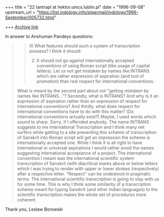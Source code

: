 +++
title = "22 tantrapl at hektor.umcs.lublin.pl"
date = "1996-09-08"
upstream_url = "https://list.indology.info/pipermail/indology/1996-September/005732.html"

+++
[Archive link](https://list.indology.info/pipermail/indology/1996-September/005732.html)


In answer to Anshuman Pandeys questions:

> > II) What features should such a system of transcription possess?
> > I think it should:
> >
> > 2) It should not go against internationally accepted conventions of using
> > Roman script (like usage of capital letters). Let us not get mistaken by
> > names like INTRANS which are rather expression of aspiration (and tool of
> > promotion) than real respect for international conventions.
> 
> What is meant by the second part about not "gettiog mistaken by names like
> INTRANS..."? Secondly, what is INTRANS? And why is it an expression of
> aspiration rather than an expression of respect for international
> conventions? And thirdly, what does respect for international conventions
> have to do with this matter? (Do international conventions actually
> exist?)
 Maybe, I used words which sound to sharp. Sorry, if I
offended anybody. The name INTRANS suggests to me International
Transcription and I think many net surfers while getting to a site
presenting this scheme of transcription of Sanskrit into Roman script will
get an impression the scheme is internationally accepted one. 
While I think it is all right to have international or universal aspirations
I would rather avoid the names suggesting international acceptance of a
project. The international convention I meant was the international scientific system 
 transcription of Sanskrit (with diacritical marks above or below letters
which I was trying to render with upper or lower strokes (respectively)
after a respective letter. "Respect" can be undestood in pragmatic terms.
The international scientific transcription is going to stay with us for some
time. This is why I think some similarity of a transcription scheme meant
for typing Sanskrit (and other Indian languages) to the scientific
transcription makes the whole set of procedures more coherent.


 Thank you,
		Leslaw Borowski 




